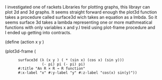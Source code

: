 


I investigated one of rackets Libraries for plotting graphs, this librayr can plot 2d and 3d graphs. It seems straight forward enough the plot3d function takes a procedure called surface3d wich takes an equation as a lmbda. So it seems surface 3d takes a lambda representing one or more mathmeatical functions with only variables x and y.I treid using plot-frame procedure and I ended up getting into contracts.


(define (action x y )
 
   (plot3d-frame (
                  
          surface3d (λ (x y ) ( * (sin x) (cos x) (sin y)))
                     (- pi) pi (- pi) pi)
          #:title "An R × R → R function"
          #:x-label "x" #:y-label "y" #:z-label "cos(x) sin(y)"))
